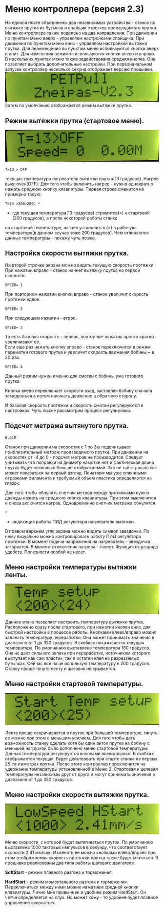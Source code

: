 # Меню контроллера (версия 2.3)

На единой плате объединены два независимых устройства - станок по вытяжке прутка из бутылок и спайщик отрезков производимого прутка. Меню контроллера также поделено на два направления. При движении по пунктам меню вверх - управляем настройками спайщика.  При движении по пунктам меню вниз - управляем настройкой вытяжки прутка. 
Для перемещения по пунктам меню используются кнопки вверх и вниз.
Для изменения режимов используются кнопки влево и вправо. 
В нескольких пунктах меню также задействована средняя кнопка. Она позволяет выбрать дополнительные настройки. 
При первоначальном запуске контроллер несколько секунд отображает версию прошивки.
![ver](img/ver.jpg)
Затем по умолчанию отображается режим вытяжки прутка.

## Режим вытяжки прутка (стартовое меню).
![start](img/start.jpg)
```
T=13 > OFF
```
текущая температура нагревателя вытяжки прутка(13 градусов). Нагрев выключен(OFF). Для того чтобы включить нагрев - нужно однократно нажать среднюю кнопку клавиатуры. Первая строка сменится на примерно такую:
```
T=13 >200>200C *
```
- где текущая температура(13 градусов) стремится(>) к стартовой (200 градусов), а после некоторой работы станка 

на стартовой температуре, нагрев установится (>) в рабочую температуру(в данном случае тоже 200 градусов).  Чем отличаются данные температуры - покажу чуть позже.

## Настройка скорости вытяжки прутка. 
На второй строчке экрана можно видеть текущую скорость протяжки. При нажатии  вправо - станок начнет вытяжку прутка на первой скорости. 
```
SPEED= 1
```
При повторном нажатии кнопки вправо - станок увеличит скорость протяжки вдвое.
```
SPEED= 2
```
При следующем нажатии - втрое.
```
SPEED= 3
```
То есть базовая скорость - первая, повторные нажатия просто кратно увеличивают ее.  
Если еще раз нажать кнопку вправо -  станок переключится в режим перемотки готового прутка и увеличит скорость движения бобины ~ в 20 раз.
```
SPEED= 4
```
Данный режим нужен именно для смотки с бобины уже готового прутка. 

Кнопка влево переключает скорости взад, заставляя бобину сначала замедляться а потом начинать движение в обратную сторону.  

И базовая скорость протяжки и скорость смотки регулируются в настройках. Чуть позже рассмотрим процесс регулировки. 

## Подсчет метража вытянутого прутка. 
```
0.01M
```
Станок при движении на скоростях с 1 по 3ю подсчитывает приблизительный метраж производимого прутка. При движении на скоростях от -4 до 0 - подсчет метров не производится. Следует учитывать что поправки на диаметр намотки нет и фактическая длина прутка будет несколько больше отображаемой. Это не так страшно как может показаться на первый взгляд. Печатаем мы уже спаянными отрезками филамента и требуемый объем пластика определяется на глазок.

Для того чтобы обнулить счетчик метров между протяжками нужно дважды нажать на среднюю кнопку клавиатуры. При этом выключится и снова включится нагрев. Одновременно счетчик метража обнулится.

```
*
```
- индикация работы ПИД регулятора нагревателя вытяжки. 

В правом верхнем углу экрана можно видеть символ звездочки.  По нему визуально можно контролировать работу ПИД регулятора протяжки. В момент подачи напряжения на нагреватель - звездочка загорается. В момент отключения нагрева - гаснет. Функция из разряда удобств. Полезности особой не несет.  

## Меню настройки температуры вытяжки ленты.

![temp](img/temp.jpg)

Данное меню  позволяет настроить температуру вытяжки прутка.  Расположено сразу после стартового, при нажатии кнопки вниз, для быстрой настройки в процессе работы. 
Кнопками влево/вправо можно задавать температуру переработки. Она может принимать значения в диапазоне от 1 до 320 градусов. В скобках показывается текущая температура. 
По умолчанию  выставлена температура 180 градусов. Она не дает сильного запаха при переработке, источником которого выступает как сам пластик, так и остатки клея на разрезаемых бутылках. Сейчас все чаще использую температуру в 200 градусов. Станку проще тянуть ленту и шаговик не срывается.  

## Меню настройки стартовой температуры.

![start_temp](img/start_temp.jpg)

Лента проще сворачивается в пруток при большей температуре, тянуть ее можно при этом с меньшим усилием. Для того чтобы дать возможность станку сделать хотя бы один виток прутка на бобину с меньшей нагрузкой было дополнено меню стартовой температуры.  Данная температура регулируется кнопками влево/вправо. В скобках отображается текущая. Будет действовать при старте станка на первых 25 сантиметрах прутка. После этого контроллер переключится на удержание температуры установленной в Меню 2. Стартовая и целевая температуры независимы друг от друга и могут принимать значения в диапазоне от 1 до 320 градусов. 

## Меню настройки скорости вытяжки прутка. 
![speed](img/speed.jpg)

Меню скорости, с которой будет вытягиваться пруток.  По умолчанию выставлена 1000 тактовых импульсов в секунду, что соответствует скорости 2,41 мм/сек.  Изменять ее можно кнопками влево/вправо при этом отображаемая скорость протяжки прутка также будет меняться. 
В прошивке реализованы два типа работы шагового двигателя:

**SoftStart** - режим плавного разгона и торможения.

**HardStart** - режим моментального разгона и торможения.
Переключиться между ними можно нажатием средней кнопки клавиатуры. 
Лично мне привычнее и удобнее режим HardStart. Он чётче определяется на слух. Но может кому - то удобнее будет плавное управление скоростью. 

